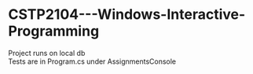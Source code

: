 # CSTP2104---Windows-Interactive-Programming
Project runs on local db\
Tests are in Program.cs under AssignmentsConsole
